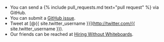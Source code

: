- You can send a {% include pull_requests.md text="pull request" %} via GitHub.
- You can submit a [GitHub
  issue](https://github.com/cheesesashimi/theywhiteboardedme/issues).
- Tweet at [@{{ site.twitter_username }}](http://twitter.com/{{
  site.twitter_username }}).
- Our friends can be reached at [Hiring Without
  Whiteboards](http://github.com/poteto/hiring-without-whiteboards).
